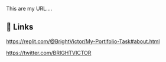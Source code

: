 This are my URL....
## 🔗 Links
https://replit.com/@BrightVictor/My-Portifolio-Task#about.html


https://twitter.com/BRIGHTVICTOR
